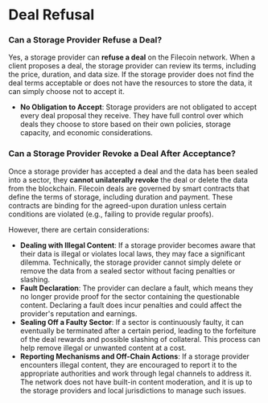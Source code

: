# Deal Refusal

### Can a Storage Provider Refuse a Deal?

Yes, a storage provider can **refuse a deal** on the Filecoin network. When a client proposes a deal, the storage provider can review its terms, including the price, duration, and data size. If the storage provider does not find the deal terms acceptable or does not have the resources to store the data, it can simply choose not to accept it.

* **No Obligation to Accept**: Storage providers are not obligated to accept every deal proposal they receive. They have full control over which deals they choose to store based on their own policies, storage capacity, and economic considerations.

### Can a Storage Provider Revoke a Deal After Acceptance?

Once a storage provider has accepted a deal and the data has been sealed into a sector, they **cannot unilaterally revoke** the deal or delete the data from the blockchain. Filecoin deals are governed by smart contracts that define the terms of storage, including duration and payment. These contracts are binding for the agreed-upon duration unless certain conditions are violated (e.g., failing to provide regular proofs).

However, there are certain considerations:

* **Dealing with Illegal Content**: If a storage provider becomes aware that their data is illegal or violates local laws, they may face a significant dilemma. Technically, the storage provider cannot simply delete or remove the data from a sealed sector without facing penalties or slashing.
* **Fault Declaration**: The provider can declare a fault, which means they no longer provide proof for the sector containing the questionable content. Declaring a fault does incur penalties and could affect the provider's reputation and earnings.
* **Sealing Off a Faulty Sector**: If a sector is continuously faulty, it can eventually be terminated after a certain period, leading to the forfeiture of the deal rewards and possible slashing of collateral. This process can help remove illegal or unwanted content at a cost.
* **Reporting Mechanisms and Off-Chain Actions**: If a storage provider encounters illegal content, they are encouraged to report it to the appropriate authorities and work through legal channels to address it. The network does not have built-in content moderation, and it is up to the storage providers and local jurisdictions to manage such issues.
